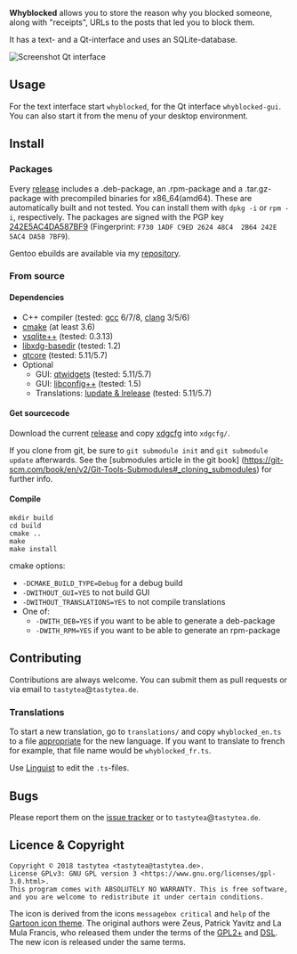 **Whyblocked** allows you to store the reason why you blocked someone, along with
"receipts", URLs to the posts that led you to block them.

It has a text- and a Qt-interface and uses an SQLite-database.

![Screenshot Qt interface](https://doc.schlomp.space/whyblocked/whyblocked_screenshot.png)

## Usage

For the text interface start `whyblocked`, for the Qt interface
`whyblocked-gui`. You can also start it from the menu of your desktop
environment.

## Install

### Packages

Every [release](https://schlomp.space/tastytea/whyblocked/releases) includes
a .deb-package, an .rpm-package and a .tar.gz-package with precompiled binaries
for x86_64(amd64). These are automatically built and not tested. You can install
them with `dpkg -i` or `rpm -i`, respectively. The packages are signed with the
PGP key [242E5AC4DA587BF9](https://tastytea.de/tastytea_autosign.asc)
(Fingerprint: `F730 1ADF C9ED 2624 48C4  2B64 242E 5AC4 DA58 7BF9`).

Gentoo ebuilds are available via my
[repository](https://schlomp.space/tastytea/overlay).

### From source

#### Dependencies

* C++ compiler (tested: [gcc](https://gcc.gnu.org/) 6/7/8,
  [clang](https://llvm.org/) 3/5/6)
* [cmake](https://cmake.org/) (at least 3.6)
* [vsqlite++](http://vsqlite.virtuosic-bytes.com/) (tested: 0.3.13)
* [libxdg-basedir](http://repo.or.cz/w/libxdg-basedir.git) (tested: 1.2)
* [qtcore](https://www.qt.io/) (tested: 5.11/5.7)
* Optional
    * GUI: [qtwidgets](https://www.qt.io/) (tested: 5.11/5.7)
    * GUI: [libconfig++](https://github.com/hyperrealm/libconfig) (tested: 1.5)
    * Translations: [lupdate & lrelease](http://doc.qt.io/qt-5/linguist-manager.html) (tested: 5.11/5.7)

#### Get sourcecode

Download the current
[release](https://schlomp.space/tastytea/whyblocked/releases) and copy
[xdgcfg](https://schlomp.space/tastytea/xdgcfg) into `xdgcfg/`.

If you clone from git, be sure to `git submodule init` and
`git submodule update` afterwards. See the [submodules article in the git book]
(https://git-scm.com/book/en/v2/Git-Tools-Submodules#_cloning_submodules) for
further info.

#### Compile

```SH
mkdir build
cd build
cmake ..
make
make install
```

cmake options:
* `-DCMAKE_BUILD_TYPE=Debug` for a debug build
* `-DWITHOUT_GUI=YES` to not build GUI
* `-DWITHOUT_TRANSLATIONS=YES` to not compile translations
* One of:
    * `-DWITH_DEB=YES` if you want to be able to generate a deb-package
    * `-DWITH_RPM=YES` if you want to be able to generate an rpm-package

## Contributing

Contributions are always welcome. You can submit them as pull requests or via
email to `tastytea`@`tastytea.de`.

### Translations

To start a new translation, go to `translations/` and copy `whyblocked_en.ts` to
a file [appropriate](https://en.wikipedia.org/wiki/ISO_3166-1_alpha-2#Officially_assigned_code_elements)
for the new language. If you want to translate to french for example, that file
name would be `whyblocked_fr.ts`.

Use [Linguist](http://doc.qt.io/qt-5/qtlinguist-index.html) to edit the
`.ts`-files.

## Bugs

Please report them on the
[issue tracker](https://schlomp.space/tastytea/whyblocked/issues) or to
`tastytea`@`tastytea.de`.

## Licence & Copyright

```PLAIN
Copyright © 2018 tastytea <tastytea@tastytea.de>.
License GPLv3: GNU GPL version 3 <https://www.gnu.org/licenses/gpl-3.0.html>.
This program comes with ABSOLUTELY NO WARRANTY. This is free software,
and you are welcome to redistribute it under certain conditions.
```

The icon is derived from the icons `messagebox critical` and `help` of the
[Gartoon icon theme](https://commons.wikimedia.org/wiki/Gartoon_icons). The
original authors were Zeus, Patrick Yavitz and La Mula Francis, who released
them under the terms of the
[GPL2+](https://www.gnu.org/licenses/old-licenses/gpl-2.0.html) and
[DSL](http://www.fsf.org/licensing/licenses/dsl.html). The new icon is released
under the same terms.
